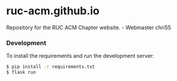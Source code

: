 # ruc-acm.github.io
Repository for the RUC ACM Chapter website. - Webmaster chri55

### Development
To install the requirements and run the development server:
```bash
$ pip install -r requirements.txt
$ flask run
```
